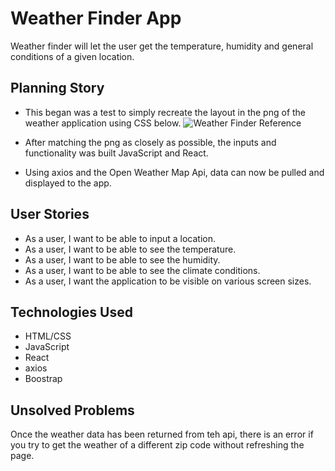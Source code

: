 # Weather Finder App
Weather finder will let the user get the temperature, humidity and general conditions of a given location.

## Planning Story
- This began was a test to simply recreate the layout in the png of the weather application using CSS below.
![Weather Finder Reference](https://i.imgur.com/3fveaNu.png)

- After matching the png as closely as possible, the inputs and functionality was built JavaScript and React.
- Using axios and the Open Weather Map Api, data can now be pulled and displayed to the app.

## User Stories
- As a user, I want to be able to input a location.
- As a user, I want to be able to see the temperature.
- As a user, I want to be able to see the humidity.
- As a user, I want to be able to see the climate conditions.
- As a user, I want the application to be visible on various screen sizes.

## Technologies Used
- HTML/CSS
- JavaScript
- React
- axios
- Boostrap

## Unsolved Problems
Once the weather data has been returned from teh api, there is an error if you try to get the weather of a different zip code without refreshing the page.
